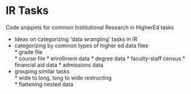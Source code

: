 # IR Tasks
Code snippets for common Institutional Research in HigherEd tasks
*  Ideas on categorizing 'data wrangling' tasks in IR  
  *  categorizing by common types of higher ed data files  
    *  grade file  
    *  course file
    *  enrollment data
    *  degree data
    *  faculty-staff census
    *  financial aid data
    *  admissions data  
  *  grouping similar tasks   
    * wide to long, long to wide restructing  
    * flattening nested data       




